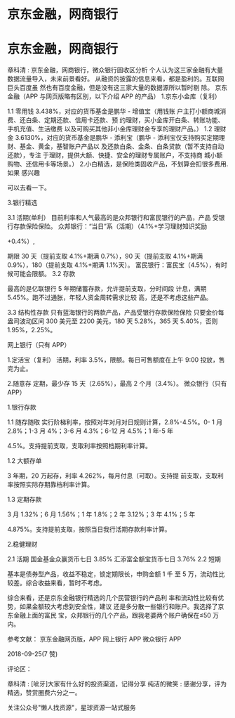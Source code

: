 # 京东金融，网商银行

# 京东金融，网商银行

章科清 : 京东金融，网商银行，微众银行固收区分析 个人认为这三家金融有大量数据流量导入，未来前景看好。 从融资的披露的信息来看，都是盈利的。互联网巨头百度虽 然也有百度金融，但是没有这三家大量的数据源所以暂时剔 除。 京东金融（APP 与网页版略有区别，以下介绍 APP 的产品） 1.京东小金库（复利）

1.1 零用钱 3.438%，对应的货币基金是鹏华 - 增值宝（用钱账 户主打小额商城消费、还白条、定期还款、信用卡还款、预 约理财，买小金库开白条、转账功能、手机充值、生活缴费 以及可购买其他非小金库理财金专享的理财产品。） 1.2 理财金 3.6130%，对应的货币基金是鹏华 - 添利宝（鹏华 - 添利宝仅支持购买定期理财、基金、黄金，基智账户产品以 及还款白条、金条、白条贷款（暂不支持自动还款），专注 于理财，提供大额、快捷、安全的理财专属账户，不支持商 城小额购物、还信用卡等场景。） 2.小白精选，是保险类固收产品，不划算会扣很多费用.如果 感兴趣

可以去看一下。

3.银行精选

3.1 活期(单利） 目前利率和人气最高的是众邦银行和富民银行的产品，产品 受银行存款保险保险。 众邦银行：“当日”系（活期）（4.1%+学习理财知识奖励

+0.4%）,

期限 30 天（提前支取 4.1%+期满 0.7%），90 天（提前支取 4.1%+期满 0.9%），180（提前支取 4.1%+期满 1.1%天）。 富民银行：富民宝（4.5%），有时候可能会限额。 3.2 存款

最高的是亿联银行 5 年期储蓄存款，允许提前支取，分时间段 计息，满期 5.45%。跑不过通胀，年轻人资金周转需求比较 高，还是不考虑这些产品。

3.3 结构性存款 只有蓝海银行的两款产品，产品受银行存款保险保险 只要金价每盎司波动区间 300 美元至 2200 美元，180 天 5.28%，365 天 5.40%，否则 1.95%，2.25%。

网上银行（只有 APP）

1.定活宝（复利） 活期，利率 3.5%，限额。每日可售额度在上午 9:00 投放，售 完为止。

2.随意存 定期，最少存 15 天（2.65%），最高 2 个月（3.4%）。 微众银行（只有 APP）

1.银行存款

1.1 随存随取 实行阶梯利率，按照对年对月对日规则计算，2.8%-4.5%。0- 1 月 2.8%；1-3 月 4%；3-6 月 4.3%；6-12 月 4.5%；1 年-5 年

4.5%。支持提前支取，支取利率按照档期利率计算。

1.2 大额存单

3 年期，20 万起存，利率 4.262%，每月付息（可取）。支持提 前支取，支取利率按照实际存期靠档利率计算。

1.3 定期存款

3 月 1.32%；6 月 1.56%；1 年 1.8%；2 年 3.12%；3 年 4.1%；5 年

4.875%。支持提前支取，按照当日我行活期存款利率计算。

2.稳健理财

2.1 活期 国金基金众赢货币七日 3.85% 汇添富全额宝货币七日 3.76% 2.2 短期

基本是债券型产品，收益不稳定，锁定期限长，申购金额 1 千 至 5 万，流动性比较差。综合收益来看，暂时不考虑。

综合来看，还是京东金融银行精选的几个民营银行的产品利 率和流动性比较有优势，如果金额较大考虑到安全性，建议 还是多分散一些银行和账户。我选择了京东金融上面的富民 宝，众邦银行的几个产品，跟我老婆两个账户确保在≤50 万 内。

参考文献： 京东金融网页版，APP 网上银行 APP 微众银行 APP

2018-09-25(7 赞)

评论区：

章科清 : [呲牙]大家有什么好的投资渠道，记得分享 纯洁的微笑 : 感谢分享，评为精选，赞赏圈费六分之一。

关注公众号"懒人找资源"，星球资源一站式服务